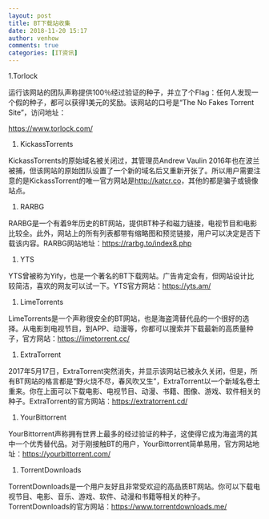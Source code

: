 ```yaml
---
layout: post
title: BT下载站收集
date: 2018-11-20 15:17
author: venhow
comments: true
categories: [IT资讯]
---
```

1.Torlock

运行该网站的团队声称提供100％经过验证的种子，并立了个Flag：任何人发现一个假的种子，都可以获得1美元的奖励。该网站的口号是“The No Fakes Torrent Site”，访问地址：

<a class=" external" href="http://link.zhihu.com/?target=https%3A//www.torlock.com/" target="_blank" rel="nofollow noopener noreferrer"><span class="invisible">https://www.</span><span class="visible">torlock.com/</span></a>

<ol>
<li>KickassTorrents</li>
</ol>

KickassTorrents的原始域名被关闭过，其管理员Andrew Vaulin 2016年也在波兰被捕，但该网站的原始团队设置了一个新的域名后又重新开张了。所以用户需要注意的是KickassTorrent的唯一官方网站是<a class=" external" href="http://link.zhihu.com/?target=http%3A//katcr.co" target="_blank" rel="nofollow noopener noreferrer"><span class="invisible">http://</span><span class="visible">katcr.co</span></a>，其他的都是骗子或镜像站点。

<ol>
<li>RARBG</li>
</ol>

RARBG是一个有着9年历史的BT网站，提供BT种子和磁力链接，电视节目和电影比较全。此外，网站上的所有列表都带有缩略图和预览链接，用户可以决定是否下载该内容。RARBG网站地址：<a class=" external" href="http://link.zhihu.com/?target=https%3A//rarbg.to/index8.php" target="_blank" rel="nofollow noopener noreferrer"><span class="invisible">https://</span><span class="visible">rarbg.to/index8.php</span></a>

<ol>
<li>YTS</li>
</ol>

YTS曾被称为Yify，也是一个著名的BT下载网站。广告肯定会有，但网站设计比较简洁，喜欢的网友可以试一下。YTS官方网站：<a class=" external" href="http://link.zhihu.com/?target=https%3A//yts.am/" target="_blank" rel="nofollow noopener noreferrer"><span class="invisible">https://</span><span class="visible">yts.am/</span></a>

<ol>
<li>LimeTorrents</li>
</ol>

LimeTorrents是一个声称很安全的BT网站，也是海盗湾替代品的一个很好的选择。从电影到电视节目，到APP、动漫等，你都可以搜索并下载最新的高质量种子，官方网站：<a class=" external" href="http://link.zhihu.com/?target=https%3A//limetorrent.cc/" target="_blank" rel="nofollow noopener noreferrer"><span class="invisible">https://</span><span class="visible">limetorrent.cc/</span></a>

<ol>
<li>ExtraTorrent</li>
</ol>

2017年5月17日，ExtraTorrent突然消失，并显示该网站已被永久关闭，但是，所有BT网站的格言都是“野火烧不尽，春风吹又生”，ExtraTorrent以一个新域名卷土重来。你在上面可以下载电影、电视节目、动漫、书籍、图像、游戏、软件相关的种子。ExtraTorrent的官方网站：<a class=" external" href="http://link.zhihu.com/?target=https%3A//extratorrent.cd/" target="_blank" rel="nofollow noopener noreferrer"><span class="invisible">https://</span><span class="visible">extratorrent.cd/</span></a>

<ol>
<li>YourBittorrent</li>
</ol>

YourBittorrent声称拥有世界上最多的经过验证的种子，这使得它成为海盗湾的其中一个优秀替代品。对于刚接触BT的用户，YourBittorrent简单易用，官方网站地址：<a class=" external" href="http://link.zhihu.com/?target=https%3A//yourbittorrent.com/" target="_blank" rel="nofollow noopener noreferrer"><span class="invisible">https://</span><span class="visible">yourbittorrent.com/</span></a>

<ol>
<li>TorrentDownloads</li>
</ol>

TorrentDownloads是一个用户友好且非常受欢迎的高品质BT网站。你可以下载电视节目、电影、音乐、游戏、软件、动漫和书籍等相关的种子。TorrentDownloads的官方网站：<a class=" external" href="http://link.zhihu.com/?target=https%3A//www.torrentdownloads.me/" target="_blank" rel="nofollow noopener noreferrer"><span class="invisible">https://www.</span><span class="visible">torrentdownloads.me/</span></a>
